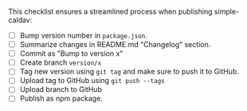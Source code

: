This checklist ensures a streamlined process when publishing simple-caldav:

- [ ] Bump version number in `package.json`.
- [ ] Summarize changes in README.md "Changelog" section.
- [ ] Commit as "Bump to version x"
- [ ] Create branch `version/x`
- [ ] Tag new version using `git tag` and make sure to push it to GitHub.
- [ ] Upload tag to GitHub using `git push --tags`
- [ ] Upload branch to GitHub
- [ ] Publish as npm package.
